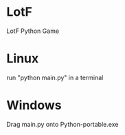 LotF
====

LotF Python Game

Linux
====

run "python main.py" in a terminal

Windows
=====

Drag main.py onto Python-portable.exe
